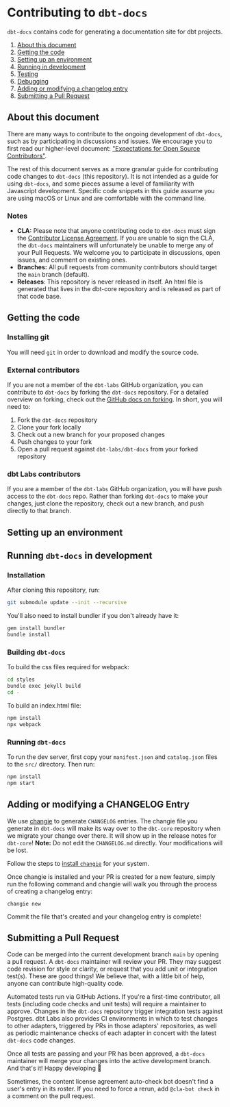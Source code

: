 # Contributing to `dbt-docs`

`dbt-docs` contains code for generating a documentation site for dbt projects.

1. [About this document](#about-this-document)
2. [Getting the code](#getting-the-code)
3. [Setting up an environment](#setting-up-an-environment)
4. [Running in development](#running-dbt-docs-in-development)
5. [Testing](#testing)
6. [Debugging](#debugging)
7. [Adding or modifying a changelog entry](#adding-or-modifying-a-changelog-entry)
8. [Submitting a Pull Request](#submitting-a-pull-request)

## About this document

There are many ways to contribute to the ongoing development of `dbt-docs`, such as by participating in discussions and issues. We encourage you to first read our higher-level document: ["Expectations for Open Source Contributors"](https://docs.getdbt.com/docs/contributing/oss-expectations).

The rest of this document serves as a more granular guide for contributing code changes to `dbt-docs` (this repository). It is not intended as a guide for using `dbt-docs`, and some pieces assume a level of familiarity with Javascript development. Specific code snippets in this guide assume you are using macOS or Linux and are comfortable with the command line.

### Notes

- **CLA:** Please note that anyone contributing code to `dbt-docs` must sign the [Contributor License Agreement](https://docs.getdbt.com/docs/contributor-license-agreements). If you are unable to sign the CLA, the `dbt-docs` maintainers will unfortunately be unable to merge any of your Pull Requests. We welcome you to participate in discussions, open issues, and comment on existing ones.
- **Branches:** All pull requests from community contributors should target the `main` branch (default).
- **Releases**: This repository is never released in itself.  An html file is generated that lives in the dbt-core repository and is released as part of that code base.

## Getting the code

### Installing git

You will need `git` in order to download and modify the source code.

### External contributors

If you are not a member of the `dbt-labs` GitHub organization, you can contribute to `dbt-docs` by forking the `dbt-docs` repository. For a detailed overview on forking, check out the [GitHub docs on forking](https://help.github.com/en/articles/fork-a-repo). In short, you will need to:

1. Fork the `dbt-docs` repository
2. Clone your fork locally
3. Check out a new branch for your proposed changes
4. Push changes to your fork
5. Open a pull request against `dbt-labs/dbt-docs` from your forked repository

### dbt Labs contributors

If you are a member of the `dbt-labs` GitHub organization, you will have push access to the `dbt-docs` repo. Rather than forking `dbt-docs` to make your changes, just clone the repository, check out a new branch, and push directly to that branch.

## Setting up an environment

## Running `dbt-docs` in development

### Installation

After cloning this repository, run:

```bash
git submodule update --init --recursive
```

You'll also need to install bundler if you don't already have it:
```bash
gem install bundler
bundle install
```

### Building `dbt-docs`

To build the css files required for webpack:

```bash
cd styles
bundle exec jekyll build
cd -
```

To build an index.html file:

```bash
npm install
npx webpack
```

### Running `dbt-docs`

To run the dev server, first copy your `manifest.json` and `catalog.json` files to
the `src/` directory. Then run:

```bash
npm install
npm start
```

## Adding or modifying a CHANGELOG Entry

We use [changie](https://changie.dev) to generate `CHANGELOG` entries.  The changie file you generate in `dbt-docs` will make its way over to the `dbt-core` repository when we migrate your change over there.  It will show up in the release notes for `dbt-core`! **Note:** Do not edit the `CHANGELOG.md` directly. Your modifications will be lost.

Follow the steps to [install `changie`](https://changie.dev/guide/installation/) for your system.

Once changie is installed and your PR is created for a new feature, simply run the following command and changie will walk you through the process of creating a changelog entry:

```shell
changie new
```

Commit the file that's created and your changelog entry is complete!

## Submitting a Pull Request

Code can be merged into the current development branch `main` by opening a pull request. A `dbt-docs` maintainer will review your PR. They may suggest code revision for style or clarity, or request that you add unit or integration test(s). These are good things! We believe that, with a little bit of help, anyone can contribute high-quality code.

Automated tests run via GitHub Actions. If you're a first-time contributor, all tests (including code checks and unit tests) will require a maintainer to approve. Changes in the `dbt-docs` repository trigger integration tests against Postgres. dbt Labs also provides CI environments in which to test changes to other adapters, triggered by PRs in those adapters' repositories, as well as periodic maintenance checks of each adapter in concert with the latest `dbt-docs` code changes.

Once all tests are passing and your PR has been approved, a `dbt-docs` maintainer will merge your changes into the active development branch. And that's it! Happy developing :tada:

Sometimes, the content license agreement auto-check bot doesn't find a user's entry in its roster. If you need to force a rerun, add `@cla-bot check` in a comment on the pull request.
